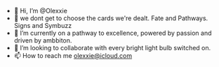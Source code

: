 - 👋 Hi, I’m @Olexxie
- 👀 we dont get to choose the cards we're dealt. Fate and Pathways. Signs and Symbuzz
- 🌱 I’m currently on a pathway to excellence, powered by passion and driven by ambbiton. 
- 💞️ I’m looking to collaborate with every bright light bulb switched on.
- 📫 How to reach me olexxie@icloud.com

<!---
Olexxie/Olexxie is a ✨ special ✨ repository because its `README.md` (this file) appears on your GitHub profile.
You can click the Preview link to take a look at your changes.
--->
